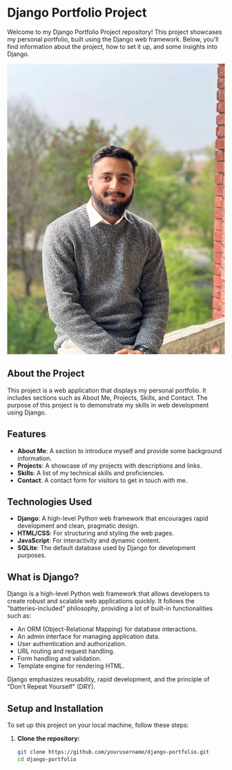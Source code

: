 # Django Portfolio Project

Welcome to my Django Portfolio Project repository! This project showcases my personal portfolio, built using the Django web framework. Below, you'll find information about the project, how to set it up, and some insights into Django.

![Portfolio Screenshot](media_root/portfolo_img/tye_new_you.jpg)

## About the Project

This project is a web application that displays my personal portfolio. It includes sections such as About Me, Projects, Skills, and Contact. The purpose of this project is to demonstrate my skills in web development using Django.

## Features

- **About Me**: A section to introduce myself and provide some background information.
- **Projects**: A showcase of my projects with descriptions and links.
- **Skills**: A list of my technical skills and proficiencies.
- **Contact**: A contact form for visitors to get in touch with me.

## Technologies Used

- **Django**: A high-level Python web framework that encourages rapid development and clean, pragmatic design.
- **HTML/CSS**: For structuring and styling the web pages.
- **JavaScript**: For interactivity and dynamic content.
- **SQLite**: The default database used by Django for development purposes.

## What is Django?

Django is a high-level Python web framework that allows developers to create robust and scalable web applications quickly. It follows the "batteries-included" philosophy, providing a lot of built-in functionalities such as:

- An ORM (Object-Relational Mapping) for database interactions.
- An admin interface for managing application data.
- User authentication and authorization.
- URL routing and request handling.
- Form handling and validation.
- Template engine for rendering HTML.

Django emphasizes reusability, rapid development, and the principle of "Don't Repeat Yourself" (DRY).

## Setup and Installation

To set up this project on your local machine, follow these steps:

1. **Clone the repository:**
   ```bash
   git clone https://github.com/yourusername/django-portfolio.git
   cd django-portfolio
